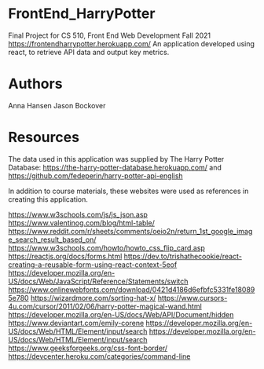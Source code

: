 # FrontEnd_HarryPotter
Final Project for CS 510, Front End Web Development Fall 2021
https://frontendharrypotter.herokuapp.com/
An application developed using react, to retrieve API data and output key metrics.
# Authors
Anna Hansen
Jason Bockover
# Resources
The data used in this application was supplied by The Harry Potter Database: https://the-harry-potter-database.herokuapp.com/
and https://github.com/fedeperin/harry-potter-api-english

In addition to course materials, these websites were used as references in creating this application.

https://www.w3schools.com/js/js_json.asp
https://www.valentinog.com/blog/html-table/
https://www.reddit.com/r/sheets/comments/oeio2n/return_1st_google_image_search_result_based_on/
https://www.w3schools.com/howto/howto_css_flip_card.asp
https://reactjs.org/docs/forms.html
https://dev.to/trishathecookie/react-creating-a-reusable-form-using-react-context-5eof
https://developer.mozilla.org/en-US/docs/Web/JavaScript/Reference/Statements/switch
https://www.onlinewebfonts.com/download/0421d4186d6efbfc5331fe180895e780
https://wizardmore.com/sorting-hat-x/
https://www.cursors-4u.com/cursor/2011/02/06/harry-potter-magical-wand.html
https://developer.mozilla.org/en-US/docs/Web/API/Document/hidden
https://www.deviantart.com/emily-corene
https://developer.mozilla.org/en-US/docs/Web/HTML/Element/input/search
https://developer.mozilla.org/en-US/docs/Web/HTML/Element/input/search
https://www.geeksforgeeks.org/css-font-border/
https://devcenter.heroku.com/categories/command-line
